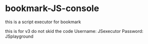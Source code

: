 # bookmark-JS-console
this is a script executor for bookmark


this is for v3
do not skid the code
Username: JSexecutor
Password: JSplayground
